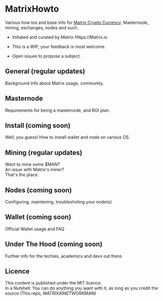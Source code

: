 # MatrixHowto
Various how tos and base info for [Matrix Crypto Currency](https://github.com/MatrixAINetworkMan). Masternode, mining, exchanges, nodes and such.

- Initiated and curated by Matrix Https://Matrix.io  

- This is a WIP, your feedback is most welcome.  

- Open issues to propose a subject.


## General (regular updates)
Background info about Matrix usage, community.

## Masternode
Requirements for being a masternode, and ROI plan.

## Install (coming soon)
Well, you guess! How to install wallet and node on various OS.

## Mining (regular updates)
Want to mine some $MAN?  
An issue with Matrix's miner?  
That's the place.

## Nodes (coming soon)
Configuring, maintening, troubleshoting your node(s)

## Wallet (coming soon)
Official Wallet usage and FAQ

## Under The Hood (coming soon)
Further info for the techies, academics and devs out there.


## Licence
This content is published under the MIT licence.  
In a Nutshell: You can do anything you want with it, as long as you credit the source (This repo, MATRIXAINETWORKMAN)
